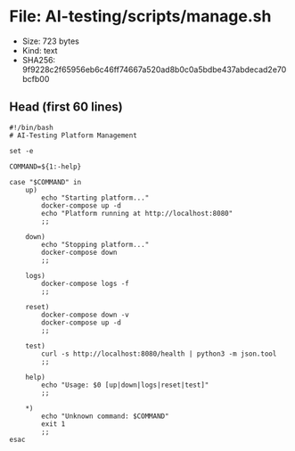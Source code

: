 # File: AI-testing/scripts/manage.sh

- Size: 723 bytes
- Kind: text
- SHA256: 9f9228c2f65956eb6c46ff74667a520ad8b0c0a5bdbe437abdecad2e70bcfb00

## Head (first 60 lines)

```
#!/bin/bash
# AI-Testing Platform Management

set -e

COMMAND=${1:-help}

case "$COMMAND" in
    up)
        echo "Starting platform..."
        docker-compose up -d
        echo "Platform running at http://localhost:8080"
        ;;
    
    down)
        echo "Stopping platform..."
        docker-compose down
        ;;
    
    logs)
        docker-compose logs -f
        ;;
    
    reset)
        docker-compose down -v
        docker-compose up -d
        ;;
    
    test)
        curl -s http://localhost:8080/health | python3 -m json.tool
        ;;
    
    help)
        echo "Usage: $0 [up|down|logs|reset|test]"
        ;;
    
    *)
        echo "Unknown command: $COMMAND"
        exit 1
        ;;
esac
```

